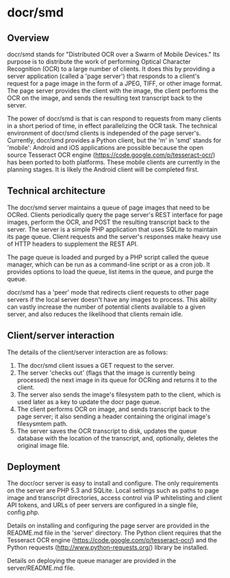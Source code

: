 # docr/smd 

## Overview

docr/smd stands for "Distributed OCR over a Swarm of Mobile Devices." Its purpose is to distribute the work of performing Optical Character Recognition (OCR) to a large number of clients. It does this by providing a server application (called a 'page server') that responds to a client's request for a page image in the form of a JPEG, TIFF, or other image format. The page server provides the client with the image, the client performs the OCR on the image, and sends the resulting text transcript back to the server. 

The power of docr/smd is that is can respond to requests from many clients in a short period of time, in effect parallelizing the OCR task. The technical environment of docr/smd clients is independed of the page server's. Currently, docr/smd provides a Python client, but the 'm' in 'smd' stands for 'mobile': Android and iOS applications are possible because the open source Tesseract OCR engine (https://code.google.com/p/tesseract-ocr/) has been ported to both platforms. These mobile clients are currently in the planning stages. It is likely the Android client will be completed first.

## Technical architecture

The docr/smd server maintains a queue of page images that need to be OCRed. Clients periodically query the page server's REST interface for page images, perform the OCR, and POST the resulting transcript back to the server. The server is a simple PHP application that uses SQLite to maintain its page queue. Client requests and the server's responses make heavy use of HTTP headers to supplement the REST API.

The page queue is loaded and purged by a PHP script called the queue manager, which can be run as a command-line script or as a cron job. It provides options to load the queue, list items in the queue, and purge the queue.

docr/smd has a 'peer' mode that redirects client requests to other page servers if the local server doesn't have any images to process. This ability can vastly increase the number of potential clients available to a given server, and also reduces the likelihood that clients remain idle.

## Client/server interaction

The details of the client/server interaction are as follows:

1. The docr/smd client issues a GET request to the server.
2. The server 'checks out' (flags that the image is currently being processed) the next image in its queue for OCRing and returns it to the client.
3. The server also sends the image's filesystem path to the client, which is used later as a key to update the docr page queue.
4. The client performs OCR on image, and sends transcript back to the page server; it also sending a header containing the original image's filesysmtem path.
5. The server saves the OCR transcript to disk, updates the queue database with the location of the transcript, and, optionally, deletes the original image file.

## Deployment

The docr/ocr server is easy to install and configure. The only requirements on the server are PHP 5.3 and SQLite. Local settings such as paths to page image and transcript directories, access control via IP whitelisting and client API tokens, and URLs of peer servers are configured in a single file, config.php.

Details on installing and configuring the page server are provided in the README.md file in the 'server' directory. The Python client requires that the Tesseract OCR engine (https://code.google.com/p/tesseract-ocr/) and the Python requests (http://www.python-requests.org/) library be installed.

Details on deploying the queue manager are provided in the server/README.md file.
